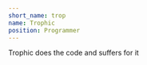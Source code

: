 ```yaml
---
short_name: trop
name: Trophic
position: Programmer
---
```

Trophic does the code and suffers for it
